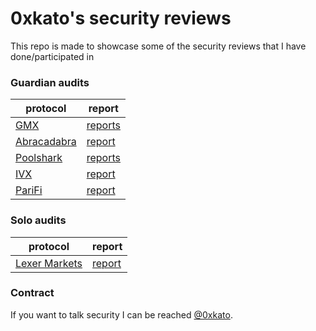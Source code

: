 # 0xkato's security reviews

This repo is made to showcase some of the security reviews that I have done/participated in

### Guardian audits

| protocol | report |
| ---- |  ---------|
| [GMX](https://gmx.io/#/) | [reports](Guardian/GMX)
| [Abracadabra](https://abracadabra.money/) | [report](https://github.com/0xkato/Portfolio/blob/main/Guardian/11-14-2023_Abracadabra_GMXV2.pdf)
| [Poolshark](https://www.poolshark.fi/) | [reports](Guardian/Poolshark)
| [IVX](https://www.ivx.fi/) | [report](https://github.com/0xkato/Portfolio/blob/main/Guardian/09-13-2023-IVX.pdf)
| [PariFi](https://parifi.org/) | [report](https://github.com/0xkato/Portfolio/blob/main/Guardian/09-03-2023-PariFi.pdf)

### Solo audits

| protocol | report |
| ---- | --------- |
| [Lexer Markets](https://www.lexer.markets/) | [report](https://github.com/0xkato/Portfolio/blob/main/Solo/Security_Review_Lexer_Markets_Final_Report.pdf)


### Contract

If you want to talk security I can be reached [@0xkato](http://twitter.com/0xkato).
